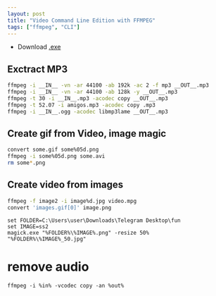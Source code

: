 ```yaml
---
layout: post
title: "Video Command Line Edition with FFMPEG"
tags: ["ffmpeg", "CLI"]
---
```


* Download [.exe](http://ffmpeg.zeranoe.com/builds/)

## Exctract MP3

```bash
ffmpeg -i __IN__ -vn -ar 44100 -ab 192k -ac 2 -f mp3 __OUT__.mp3
ffmpeg -i __IN__ -vn -ar 44100 -ab 128k -y __OUT__.mp3
ffmpeg -t 30 -i __IN__.mp3 -acodec copy __OUT__.mp3
ffmpeg -t 52.07 -i amigos.mp3 -acodec copy .mp3
ffmpeg -i __IN__.ogg -acodec libmp3lame __OUT__.mp3
```

## Create gif from Video, image magic

```bash
convert some.gif some%05d.png
ffmpeg -i some%05d.png some.avi
rm some*.png
```

## Create video from images

```bash
ffmpeg -f image2 -i image%d.jpg video.mpg
convert 'images.gif[0]' image.png
```

```
set FOLDER=C:\Users\user\Downloads\Telegram Desktop\fun
set IMAGE=ss2
magick.exe "%FOLDER%\%IMAGE%.png" -resize 50% "%FOLDER%\%IMAGE%_50.jpg"
```

# remove audio

```
ffmpeg -i %in% -vcodec copy -an %out% 
```